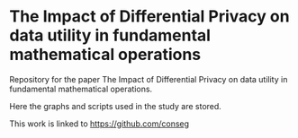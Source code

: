 # The Impact of Differential Privacy on data utility in fundamental mathematical operations
Repository for the paper The Impact of Differential Privacy on data utility in fundamental mathematical operations.

Here the graphs and scripts used in the study are stored.

This work is linked to https://github.com/conseg
